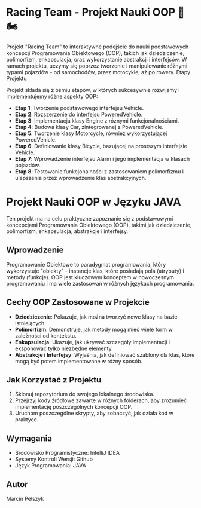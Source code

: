 # Racing Team - Projekt Nauki OOP 🚗 🏍️

Projekt "Racing Team" to interaktywne podejście do nauki podstawowych koncepcji Programowania Obiektowego (OOP), takich jak dziedziczenie, polimorfizm, enkapsulacja, oraz wykorzystanie abstrakcji i interfejsów. W ramach projektu, uczymy się poprzez tworzenie i manipulowanie różnymi typami pojazdów - od samochodów, przez motocykle, aż po rowery.
Etapy Projektu

Projekt składa się z ośmiu etapów, w których sukcesywnie rozwijamy i implementujemy różne aspekty OOP:

  - **Etap 1**: Tworzenie podstawowego interfejsu Vehicle.
  - **Etap 2**: Rozszerzenie do interfejsu PoweredVehicle.
  - **Etap 3**: Implementacja klasy Engine z różnymi funkcjonalnościami.
  - **Etap 4**: Budowa klasy Car, zintegrowanej z PoweredVehicle.
  - **Etap 5**: Tworzenie klasy Motorcycle, również wykorzystującej PoweredVehicle.
  - **Etap 6**: Definiowanie klasy Bicycle, bazującej na prostszym interfejsie Vehicle.
  - **Etap 7**: Wprowadzenie interfejsu Alarm i jego implementacja w klasach pojazdów.
  - **Etap 8**: Testowanie funkcjonalności z zastosowaniem polimorfizmu i ulepszenia przez wprowadzenie klas abstrakcyjnych.


# Projekt Nauki OOP w Języku JAVA

Ten projekt ma na celu praktyczne zapoznanie się z podstawowymi koncepcjami Programowania Obiektowego (OOP), takimi jak dziedziczenie, polimorfizm, enkapsulacja, abstrakcje i interfejsy.

## Wprowadzenie

Programowanie Obiektowe to paradygmat programowania, który wykorzystuje "obiekty" - instancje klas, które posiadają pola (atrybuty) i metody (funkcje). OOP jest kluczowym konceptem w nowoczesnym programowaniu i ma wiele zastosowań w różnych językach programowania.

## Cechy OOP Zastosowane w Projekcie

- **Dziedziczenie**: Pokazuje, jak można tworzyć nowe klasy na bazie istniejących.
- **Polimorfizm**: Demonstruje, jak metody mogą mieć wiele form w zależności od kontekstu.
- **Enkapsulacja**: Ukazuje, jak ukrywać szczegóły implementacji i eksponować tylko niezbędne elementy.
- **Abstrakcje i Interfejsy**: Wyjaśnia, jak definiować szablony dla klas, które mogą być potem implementowane w różny sposób.

## Jak Korzystać z Projektu

1. Sklonuj repozytorium do swojego lokalnego środowiska.
2. Przejrzyj kody źródłowe zawarte w różnych folderach, aby zrozumieć implementację poszczególnych koncepcji OOP.
3. Uruchom poszczególne skrypty, aby zobaczyć, jak działa kod w praktyce.

## Wymagania

- Środowisko Programistyczne: IntelliJ IDEA
- Systemy Kontroli Wersji: Github
- Język Programowania: JAVA

## Autor

Marcin Pełszyk

